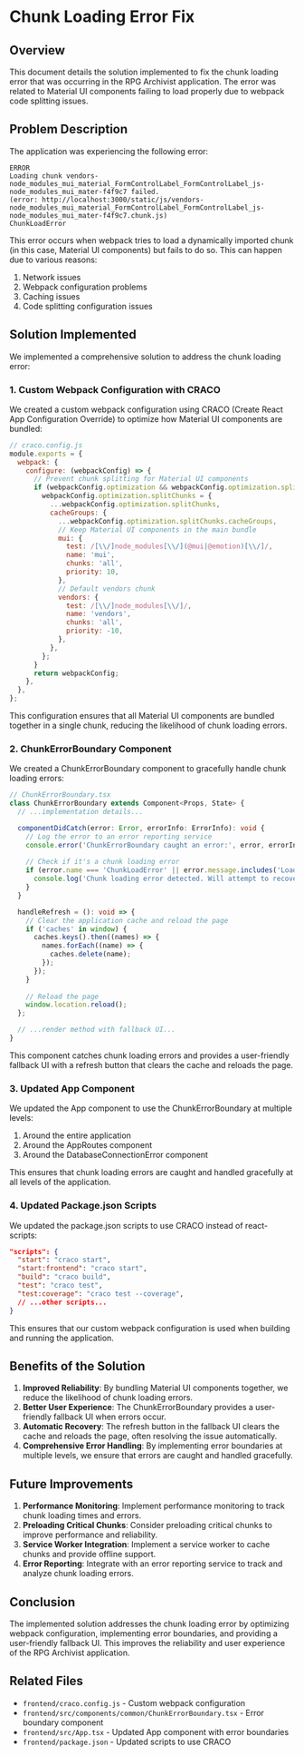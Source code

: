 # Chunk Loading Error Fix

## Overview

This document details the solution implemented to fix the chunk loading error that was occurring in the RPG Archivist application. The error was related to Material UI components failing to load properly due to webpack code splitting issues.

## Problem Description

The application was experiencing the following error:

```
ERROR
Loading chunk vendors-node_modules_mui_material_FormControlLabel_FormControlLabel_js-node_modules_mui_mater-f4f9c7 failed.
(error: http://localhost:3000/static/js/vendors-node_modules_mui_material_FormControlLabel_FormControlLabel_js-node_modules_mui_mater-f4f9c7.chunk.js)
ChunkLoadError
```

This error occurs when webpack tries to load a dynamically imported chunk (in this case, Material UI components) but fails to do so. This can happen due to various reasons:

1. Network issues
2. Webpack configuration problems
3. Caching issues
4. Code splitting configuration issues

## Solution Implemented

We implemented a comprehensive solution to address the chunk loading error:

### 1. Custom Webpack Configuration with CRACO

We created a custom webpack configuration using CRACO (Create React App Configuration Override) to optimize how Material UI components are bundled:

```javascript
// craco.config.js
module.exports = {
  webpack: {
    configure: (webpackConfig) => {
      // Prevent chunk splitting for Material UI components
      if (webpackConfig.optimization && webpackConfig.optimization.splitChunks) {
        webpackConfig.optimization.splitChunks = {
          ...webpackConfig.optimization.splitChunks,
          cacheGroups: {
            ...webpackConfig.optimization.splitChunks.cacheGroups,
            // Keep Material UI components in the main bundle
            mui: {
              test: /[\\/]node_modules[\\/](@mui|@emotion)[\\/]/,
              name: 'mui',
              chunks: 'all',
              priority: 10,
            },
            // Default vendors chunk
            vendors: {
              test: /[\\/]node_modules[\\/]/,
              name: 'vendors',
              chunks: 'all',
              priority: -10,
            },
          },
        };
      }
      return webpackConfig;
    },
  },
};
```

This configuration ensures that all Material UI components are bundled together in a single chunk, reducing the likelihood of chunk loading errors.

### 2. ChunkErrorBoundary Component

We created a ChunkErrorBoundary component to gracefully handle chunk loading errors:

```typescript
// ChunkErrorBoundary.tsx
class ChunkErrorBoundary extends Component<Props, State> {
  // ...implementation details...

  componentDidCatch(error: Error, errorInfo: ErrorInfo): void {
    // Log the error to an error reporting service
    console.error('ChunkErrorBoundary caught an error:', error, errorInfo);
    
    // Check if it's a chunk loading error
    if (error.name === 'ChunkLoadError' || error.message.includes('Loading chunk')) {
      console.log('Chunk loading error detected. Will attempt to recover.');
    }
  }

  handleRefresh = (): void => {
    // Clear the application cache and reload the page
    if ('caches' in window) {
      caches.keys().then((names) => {
        names.forEach((name) => {
          caches.delete(name);
        });
      });
    }
    
    // Reload the page
    window.location.reload();
  };

  // ...render method with fallback UI...
}
```

This component catches chunk loading errors and provides a user-friendly fallback UI with a refresh button that clears the cache and reloads the page.

### 3. Updated App Component

We updated the App component to use the ChunkErrorBoundary at multiple levels:

1. Around the entire application
2. Around the AppRoutes component
3. Around the DatabaseConnectionError component

This ensures that chunk loading errors are caught and handled gracefully at all levels of the application.

### 4. Updated Package.json Scripts

We updated the package.json scripts to use CRACO instead of react-scripts:

```json
"scripts": {
  "start": "craco start",
  "start:frontend": "craco start",
  "build": "craco build",
  "test": "craco test",
  "test:coverage": "craco test --coverage",
  // ...other scripts...
}
```

This ensures that our custom webpack configuration is used when building and running the application.

## Benefits of the Solution

1. **Improved Reliability**: By bundling Material UI components together, we reduce the likelihood of chunk loading errors.
2. **Better User Experience**: The ChunkErrorBoundary provides a user-friendly fallback UI when errors occur.
3. **Automatic Recovery**: The refresh button in the fallback UI clears the cache and reloads the page, often resolving the issue automatically.
4. **Comprehensive Error Handling**: By implementing error boundaries at multiple levels, we ensure that errors are caught and handled gracefully.

## Future Improvements

1. **Performance Monitoring**: Implement performance monitoring to track chunk loading times and errors.
2. **Preloading Critical Chunks**: Consider preloading critical chunks to improve performance and reliability.
3. **Service Worker Integration**: Implement a service worker to cache chunks and provide offline support.
4. **Error Reporting**: Integrate with an error reporting service to track and analyze chunk loading errors.

## Conclusion

The implemented solution addresses the chunk loading error by optimizing webpack configuration, implementing error boundaries, and providing a user-friendly fallback UI. This improves the reliability and user experience of the RPG Archivist application.

## Related Files

- `frontend/craco.config.js` - Custom webpack configuration
- `frontend/src/components/common/ChunkErrorBoundary.tsx` - Error boundary component
- `frontend/src/App.tsx` - Updated App component with error boundaries
- `frontend/package.json` - Updated scripts to use CRACO
